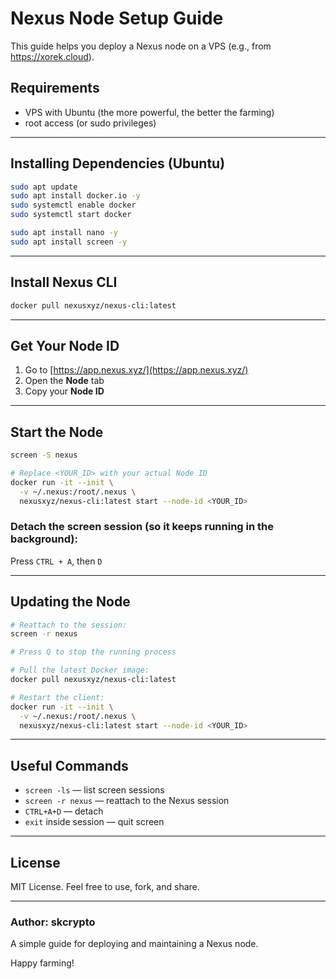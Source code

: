 # Nexus Node Setup Guide

This guide helps you deploy a Nexus node on a VPS (e.g., from https://xorek.cloud).

##  Requirements
- VPS with Ubuntu (the more powerful, the better the farming)
- root access (or sudo privileges)

---

##  Installing Dependencies (Ubuntu)

```bash
sudo apt update
sudo apt install docker.io -y
sudo systemctl enable docker
sudo systemctl start docker

sudo apt install nano -y
sudo apt install screen -y
```

---

##  Install Nexus CLI

```bash
docker pull nexusxyz/nexus-cli:latest
```

---

##  Get Your Node ID
1. Go to [https://app.nexus.xyz/](https://app.nexus.xyz/)
2. Open the **Node** tab
3. Copy your **Node ID**

---

##  Start the Node

```bash
screen -S nexus

# Replace <YOUR_ID> with your actual Node ID
docker run -it --init \
  -v ~/.nexus:/root/.nexus \
  nexusxyz/nexus-cli:latest start --node-id <YOUR_ID>
```

###  Detach the screen session (so it keeps running in the background):
Press `CTRL + A`, then `D`

---

## Updating the Node

```bash
# Reattach to the session:
screen -r nexus

# Press Q to stop the running process

# Pull the latest Docker image:
docker pull nexusxyz/nexus-cli:latest

# Restart the client:
docker run -it --init \
  -v ~/.nexus:/root/.nexus \
  nexusxyz/nexus-cli:latest start --node-id <YOUR_ID>
```

---

##  Useful Commands
- `screen -ls` — list screen sessions
- `screen -r nexus` — reattach to the Nexus session
- `CTRL+A+D` — detach
- `exit` inside session — quit screen

---

##  License

MIT License. Feel free to use, fork, and share.

---

###  Author: skcrypto

A simple guide for deploying and maintaining a Nexus node.

Happy farming! 
